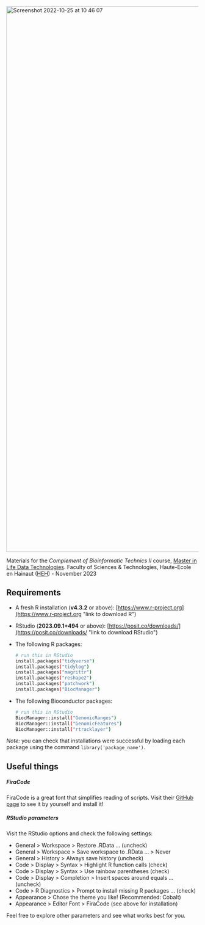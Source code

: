 <img width="1430" alt="Screenshot 2022-10-25 at 10 46 07" src="https://user-images.githubusercontent.com/6929960/197727905-6b953946-1ac5-44f8-a780-ff99e974e276.png">

Materials for the *Complement of Bioinformatic Technics II* course, [Master in Life Data Technologies](https://www.heh.be/master-ingenieur-en-technologies-des-donnees-du-vivant "link to Master program course list").
Faculty of Sciences & Technologies, Haute-Ecole en Hainaut ([HEH](https://www.heh.be "link to HEH official webpage")) - November 2023

## Requirements

- A fresh R installation (**v4.3.2** or above): [https://www.r-project.org](https://www.r-project.org "link to download R")
- RStudio (**2023.09.1+494** or above): [https://posit.co/downloads/](https://posit.co/downloads/ "link to download RStudio")
- The following R packages:

  ```bash
  # run this in RStudio
  install.packages("tidyverse")
  install.packages("tidylog")
  install.packages("magrittr")
  install.packages("reshape2")
  install.packages("patchwork")
  install.packages("BiocManager")
  ```
- The following Bioconductor packages:

  ```bash
  # run this in RStudio
  BiocManager::install("GenomicRanges")
  BiocManager::install("GenomicFeatures")
  BiocManager::install("rtracklayer")
  ```

*Note:* you can check that installations were successful by loading each package using the command `library('package_name')`.

## Useful things

##### FiraCode

FiraCode is a great font that simplifies reading of scripts. Visit their [GitHub page](https://github.com/tonsky/FiraCode "FiraCode GitHub page") to see it by yourself and install it!

##### RStudio parameters

Visit the RStudio options and check the following settings:

- General > Workspace > Restore .RData ... (uncheck)
- General > Workspace > Save workspace to .RData ... > Never
- General > History > Always save history (uncheck)
- Code > Display > Syntax > Highlight R function calls (check)
- Code > Display > Syntax > Use rainbow parentheses (check)
- Code > Display > Completion > Insert spaces around equals ... (uncheck)
- Code > R Diagnostics > Prompt to install missing R packages ... (check)
- Appearance > Chose the theme you like! (Recommended: Cobalt)
- Appearance > Editor Font > FiraCode (see above for installation)

Feel free to explore other parameters and see what works best for you.
